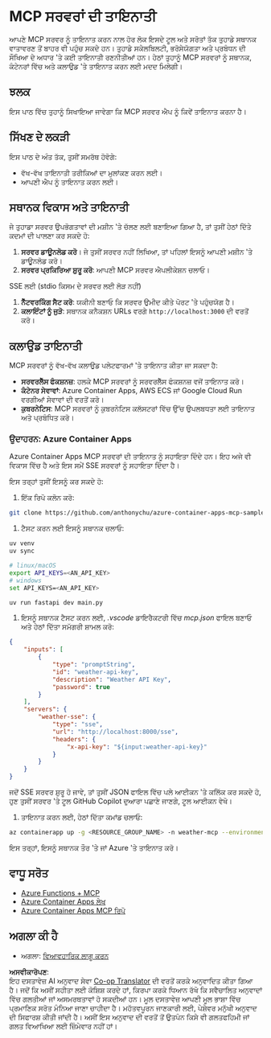 <!--
CO_OP_TRANSLATOR_METADATA:
{
  "original_hash": "1d9dc83260576b76f272d330ed93c51f",
  "translation_date": "2025-07-13T22:07:56+00:00",
  "source_file": "03-GettingStarted/09-deployment/README.md",
  "language_code": "pa"
}
-->
# MCP ਸਰਵਰਾਂ ਦੀ ਤਾਇਨਾਤੀ

ਆਪਣੇ MCP ਸਰਵਰ ਨੂੰ ਤਾਇਨਾਤ ਕਰਨ ਨਾਲ ਹੋਰ ਲੋਕ ਇਸਦੇ ਟੂਲ ਅਤੇ ਸਰੋਤਾਂ ਤੱਕ ਤੁਹਾਡੇ ਸਥਾਨਕ ਵਾਤਾਵਰਣ ਤੋਂ ਬਾਹਰ ਵੀ ਪਹੁੰਚ ਸਕਦੇ ਹਨ। ਤੁਹਾਡੇ ਸਕੇਲਬਿਲਟੀ, ਭਰੋਸੇਯੋਗਤਾ ਅਤੇ ਪ੍ਰਬੰਧਨ ਦੀ ਸੌਖਿਆ ਦੇ ਅਧਾਰ 'ਤੇ ਕਈ ਤਾਇਨਾਤੀ ਰਣਨੀਤੀਆਂ ਹਨ। ਹੇਠਾਂ ਤੁਹਾਨੂੰ MCP ਸਰਵਰਾਂ ਨੂੰ ਸਥਾਨਕ, ਕੰਟੇਨਰਾਂ ਵਿੱਚ ਅਤੇ ਕਲਾਉਡ 'ਤੇ ਤਾਇਨਾਤ ਕਰਨ ਲਈ ਮਦਦ ਮਿਲੇਗੀ।

## ਝਲਕ

ਇਸ ਪਾਠ ਵਿੱਚ ਤੁਹਾਨੂੰ ਸਿਖਾਇਆ ਜਾਵੇਗਾ ਕਿ MCP ਸਰਵਰ ਐਪ ਨੂੰ ਕਿਵੇਂ ਤਾਇਨਾਤ ਕਰਨਾ ਹੈ।

## ਸਿੱਖਣ ਦੇ ਲਕੜੀ

ਇਸ ਪਾਠ ਦੇ ਅੰਤ ਤੱਕ, ਤੁਸੀਂ ਸਮਰੱਥ ਹੋਵੋਗੇ:

- ਵੱਖ-ਵੱਖ ਤਾਇਨਾਤੀ ਤਰੀਕਿਆਂ ਦਾ ਮੁਲਾਂਕਣ ਕਰਨ ਲਈ।
- ਆਪਣੀ ਐਪ ਨੂੰ ਤਾਇਨਾਤ ਕਰਨ ਲਈ।

## ਸਥਾਨਕ ਵਿਕਾਸ ਅਤੇ ਤਾਇਨਾਤੀ

ਜੇ ਤੁਹਾਡਾ ਸਰਵਰ ਉਪਭੋਗਤਾਵਾਂ ਦੀ ਮਸ਼ੀਨ 'ਤੇ ਚੱਲਣ ਲਈ ਬਣਾਇਆ ਗਿਆ ਹੈ, ਤਾਂ ਤੁਸੀਂ ਹੇਠਾਂ ਦਿੱਤੇ ਕਦਮਾਂ ਦੀ ਪਾਲਣਾ ਕਰ ਸਕਦੇ ਹੋ:

1. **ਸਰਵਰ ਡਾਊਨਲੋਡ ਕਰੋ**। ਜੇ ਤੁਸੀਂ ਸਰਵਰ ਨਹੀਂ ਲਿਖਿਆ, ਤਾਂ ਪਹਿਲਾਂ ਇਸਨੂੰ ਆਪਣੀ ਮਸ਼ੀਨ 'ਤੇ ਡਾਊਨਲੋਡ ਕਰੋ।  
1. **ਸਰਵਰ ਪ੍ਰਕਿਰਿਆ ਸ਼ੁਰੂ ਕਰੋ**: ਆਪਣੀ MCP ਸਰਵਰ ਐਪਲੀਕੇਸ਼ਨ ਚਲਾਓ।

SSE ਲਈ (stdio ਕਿਸਮ ਦੇ ਸਰਵਰ ਲਈ ਲੋੜ ਨਹੀਂ)

1. **ਨੈੱਟਵਰਕਿੰਗ ਸੈਟ ਕਰੋ**: ਯਕੀਨੀ ਬਣਾਓ ਕਿ ਸਰਵਰ ਉਮੀਦ ਕੀਤੇ ਪੋਰਟ 'ਤੇ ਪਹੁੰਚਯੋਗ ਹੈ।  
1. **ਕਲਾਇੰਟਾਂ ਨੂੰ ਜੁੜੋ**: ਸਥਾਨਕ ਕਨੈਕਸ਼ਨ URLs ਵਰਗੇ `http://localhost:3000` ਦੀ ਵਰਤੋਂ ਕਰੋ।

## ਕਲਾਉਡ ਤਾਇਨਾਤੀ

MCP ਸਰਵਰਾਂ ਨੂੰ ਵੱਖ-ਵੱਖ ਕਲਾਉਡ ਪਲੇਟਫਾਰਮਾਂ 'ਤੇ ਤਾਇਨਾਤ ਕੀਤਾ ਜਾ ਸਕਦਾ ਹੈ:

- **ਸਰਵਰਲੈੱਸ ਫੰਕਸ਼ਨਜ਼**: ਹਲਕੇ MCP ਸਰਵਰਾਂ ਨੂੰ ਸਰਵਰਲੈੱਸ ਫੰਕਸ਼ਨਜ਼ ਵਜੋਂ ਤਾਇਨਾਤ ਕਰੋ।  
- **ਕੰਟੇਨਰ ਸੇਵਾਵਾਂ**: Azure Container Apps, AWS ECS ਜਾਂ Google Cloud Run ਵਰਗੀਆਂ ਸੇਵਾਵਾਂ ਦੀ ਵਰਤੋਂ ਕਰੋ।  
- **ਕੁਬਰਨੇਟਿਸ**: MCP ਸਰਵਰਾਂ ਨੂੰ ਕੁਬਰਨੇਟਿਸ ਕਲੱਸਟਰਾਂ ਵਿੱਚ ਉੱਚ ਉਪਲਬਧਤਾ ਲਈ ਤਾਇਨਾਤ ਅਤੇ ਪ੍ਰਬੰਧਿਤ ਕਰੋ।

### ਉਦਾਹਰਨ: Azure Container Apps

Azure Container Apps MCP ਸਰਵਰਾਂ ਦੀ ਤਾਇਨਾਤ ਨੂੰ ਸਹਾਇਤਾ ਦਿੰਦੇ ਹਨ। ਇਹ ਅਜੇ ਵੀ ਵਿਕਾਸ ਵਿੱਚ ਹੈ ਅਤੇ ਇਸ ਸਮੇਂ SSE ਸਰਵਰਾਂ ਨੂੰ ਸਹਾਇਤਾ ਦਿੰਦਾ ਹੈ।

ਇਸ ਤਰ੍ਹਾਂ ਤੁਸੀਂ ਇਸਨੂੰ ਕਰ ਸਕਦੇ ਹੋ:

1. ਇੱਕ ਰਿਪੋ ਕਲੋਨ ਕਰੋ:

  ```sh
  git clone https://github.com/anthonychu/azure-container-apps-mcp-sample.git
  ```

1. ਟੈਸਟ ਕਰਨ ਲਈ ਇਸਨੂੰ ਸਥਾਨਕ ਚਲਾਓ:

  ```sh
  uv venv
  uv sync

  # linux/macOS
  export API_KEYS=<AN_API_KEY>
  # windows
  set API_KEYS=<AN_API_KEY>

  uv run fastapi dev main.py
  ```

1. ਇਸਨੂੰ ਸਥਾਨਕ ਟੈਸਟ ਕਰਨ ਲਈ, *.vscode* ਡਾਇਰੈਕਟਰੀ ਵਿੱਚ *mcp.json* ਫਾਇਲ ਬਣਾਓ ਅਤੇ ਹੇਠਾਂ ਦਿੱਤਾ ਸਮੱਗਰੀ ਸ਼ਾਮਲ ਕਰੋ:

  ```json
  {
      "inputs": [
          {
              "type": "promptString",
              "id": "weather-api-key",
              "description": "Weather API Key",
              "password": true
          }
      ],
      "servers": {
          "weather-sse": {
              "type": "sse",
              "url": "http://localhost:8000/sse",
              "headers": {
                  "x-api-key": "${input:weather-api-key}"
              }
          }
      }
  }
  ```

  ਜਦੋਂ SSE ਸਰਵਰ ਸ਼ੁਰੂ ਹੋ ਜਾਵੇ, ਤਾਂ ਤੁਸੀਂ JSON ਫਾਇਲ ਵਿੱਚ ਪਲੇ ਆਈਕਨ 'ਤੇ ਕਲਿੱਕ ਕਰ ਸਕਦੇ ਹੋ, ਹੁਣ ਤੁਸੀਂ ਸਰਵਰ 'ਤੇ ਟੂਲ GitHub Copilot ਦੁਆਰਾ ਪਛਾਣੇ ਜਾਣਗੇ, ਟੂਲ ਆਈਕਨ ਵੇਖੋ।

1. ਤਾਇਨਾਤ ਕਰਨ ਲਈ, ਹੇਠਾਂ ਦਿੱਤਾ ਕਮਾਂਡ ਚਲਾਓ:

  ```sh
  az containerapp up -g <RESOURCE_GROUP_NAME> -n weather-mcp --environment mcp -l westus --env-vars API_KEYS=<AN_API_KEY> --source .
  ```

ਇਸ ਤਰ੍ਹਾਂ, ਇਸਨੂੰ ਸਥਾਨਕ ਤੌਰ 'ਤੇ ਜਾਂ Azure 'ਤੇ ਤਾਇਨਾਤ ਕਰੋ।

## ਵਾਧੂ ਸਰੋਤ

- [Azure Functions + MCP](https://learn.microsoft.com/en-us/samples/azure-samples/remote-mcp-functions-dotnet/remote-mcp-functions-dotnet/)
- [Azure Container Apps ਲੇਖ](https://techcommunity.microsoft.com/blog/appsonazureblog/host-remote-mcp-servers-in-azure-container-apps/4403550)
- [Azure Container Apps MCP ਰਿਪੋ](https://github.com/anthonychu/azure-container-apps-mcp-sample)

## ਅਗਲਾ ਕੀ ਹੈ

- ਅਗਲਾ: [ਵਿਆਵਹਾਰਿਕ ਲਾਗੂ ਕਰਨ](../../04-PracticalImplementation/README.md)

**ਅਸਵੀਕਾਰੋਪਣ**:  
ਇਹ ਦਸਤਾਵੇਜ਼ AI ਅਨੁਵਾਦ ਸੇਵਾ [Co-op Translator](https://github.com/Azure/co-op-translator) ਦੀ ਵਰਤੋਂ ਕਰਕੇ ਅਨੁਵਾਦਿਤ ਕੀਤਾ ਗਿਆ ਹੈ। ਜਦੋਂ ਕਿ ਅਸੀਂ ਸਹੀਤਾ ਲਈ ਕੋਸ਼ਿਸ਼ ਕਰਦੇ ਹਾਂ, ਕਿਰਪਾ ਕਰਕੇ ਧਿਆਨ ਰੱਖੋ ਕਿ ਸਵੈਚਾਲਿਤ ਅਨੁਵਾਦਾਂ ਵਿੱਚ ਗਲਤੀਆਂ ਜਾਂ ਅਸਮਰਥਤਾਵਾਂ ਹੋ ਸਕਦੀਆਂ ਹਨ। ਮੂਲ ਦਸਤਾਵੇਜ਼ ਆਪਣੀ ਮੂਲ ਭਾਸ਼ਾ ਵਿੱਚ ਪ੍ਰਮਾਣਿਕ ਸਰੋਤ ਮੰਨਿਆ ਜਾਣਾ ਚਾਹੀਦਾ ਹੈ। ਮਹੱਤਵਪੂਰਨ ਜਾਣਕਾਰੀ ਲਈ, ਪੇਸ਼ੇਵਰ ਮਨੁੱਖੀ ਅਨੁਵਾਦ ਦੀ ਸਿਫਾਰਸ਼ ਕੀਤੀ ਜਾਂਦੀ ਹੈ। ਅਸੀਂ ਇਸ ਅਨੁਵਾਦ ਦੀ ਵਰਤੋਂ ਤੋਂ ਉਤਪੰਨ ਕਿਸੇ ਵੀ ਗਲਤਫਹਿਮੀ ਜਾਂ ਗਲਤ ਵਿਆਖਿਆ ਲਈ ਜ਼ਿੰਮੇਵਾਰ ਨਹੀਂ ਹਾਂ।